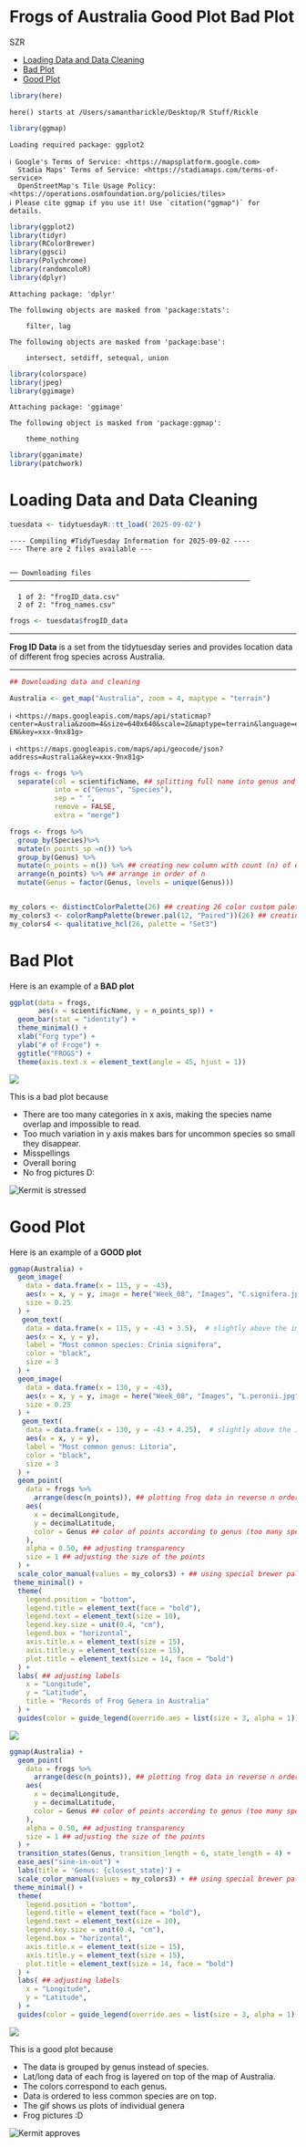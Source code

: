 # Frogs of Australia Good Plot Bad Plot
SZR

- [Loading Data and Data Cleaning](#loading-data-and-data-cleaning)
- [Bad Plot](#bad-plot)
- [Good Plot](#good-plot)

``` r
library(here)
```

    here() starts at /Users/samantharickle/Desktop/R Stuff/Rickle

``` r
library(ggmap)
```

    Loading required package: ggplot2

    ℹ Google's Terms of Service: <https://mapsplatform.google.com>
      Stadia Maps' Terms of Service: <https://stadiamaps.com/terms-of-service>
      OpenStreetMap's Tile Usage Policy: <https://operations.osmfoundation.org/policies/tiles>
    ℹ Please cite ggmap if you use it! Use `citation("ggmap")` for details.

``` r
library(ggplot2)
library(tidyr)
library(RColorBrewer)
library(ggsci)
library(Polychrome)
library(randomcoloR)
library(dplyr)
```


    Attaching package: 'dplyr'

    The following objects are masked from 'package:stats':

        filter, lag

    The following objects are masked from 'package:base':

        intersect, setdiff, setequal, union

``` r
library(colorspace)
library(jpeg)
library(ggimage)
```


    Attaching package: 'ggimage'

    The following object is masked from 'package:ggmap':

        theme_nothing

``` r
library(gganimate)
library(patchwork)
```

# Loading Data and Data Cleaning

``` r
tuesdata <- tidytuesdayR::tt_load('2025-09-02')
```

    ---- Compiling #TidyTuesday Information for 2025-09-02 ----
    --- There are 2 files available ---


    ── Downloading files ───────────────────────────────────────────────────────────

      1 of 2: "frogID_data.csv"
      2 of 2: "frog_names.csv"

``` r
frogs <- tuesdata$frogID_data
```

------------------------------------------------------------------------

**Frog ID Data** is a set from the tidytuesday series and provides
location data of different frog species across Australia.

------------------------------------------------------------------------

``` r
## Downloading data and cleaning

Australia <- get_map("Australia", zoom = 4, maptype = "terrain")
```

    ℹ <https://maps.googleapis.com/maps/api/staticmap?center=Australia&zoom=4&size=640x640&scale=2&maptype=terrain&language=en-EN&key=xxx-9nx81g>

    ℹ <https://maps.googleapis.com/maps/api/geocode/json?address=Australia&key=xxx-9nx81g>

``` r
frogs <- frogs %>%
  separate(col = scientificName, ## splitting full name into genus and species
           into = c("Genus", "Species"),
           sep = " ",
           remove = FALSE,
           extra = "merge")

frogs <- frogs %>%
  group_by(Species)%>%
  mutate(n_points_sp =n()) %>%
  group_by(Genus) %>%
  mutate(n_points = n()) %>% ## creating new column with count (n) of each genus
  arrange(n_points) %>% ## arrange in order of n
  mutate(Genus = factor(Genus, levels = unique(Genus)))


my_colors <- distinctColorPalette(26) ## creating 26 color custom palette
my_colors3 <- colorRampPalette(brewer.pal(12, "Paired"))(26) ## creating 26 color custom palette
my_colors4 <- qualitative_hcl(26, palette = "Set3")
```

# Bad Plot

Here is an example of a **BAD plot**

``` r
ggplot(data = frogs,
       aes(x = scientificName, y = n_points_sp)) +
  geom_bar(stat = "identity") +
  theme_minimal() +
  xlab("Forg type") +
  ylab("# of Froge") +
  ggtitle("FROGS") +
  theme(axis.text.x = element_text(angle = 45, hjust = 1))
```

![](Good_Plot_Bad_Plot_files/figure-commonmark/unnamed-chunk-4-1.png)

This is a bad plot because

- There are too many categories in x axis, making the species name
  overlap and impossible to read.  
- Too much variation in y axis makes bars for uncommon species so small
  they disappear.  
- Misspellings  
- Overall boring  
- No frog pictures D:

![Kermit is stressed](https://pbs.twimg.com/media/By5GJbxCUAEO7xl.jpg)

# Good Plot

Here is an example of a **GOOD plot**

``` r
ggmap(Australia) +
  geom_image(
    data = data.frame(x = 115, y = -43),
    aes(x = x, y = y, image = here("Week_08", "Images", "C.signifera.jpeg")),
    size = 0.25
  ) +
   geom_text(
    data = data.frame(x = 115, y = -43 + 3.5),  # slightly above the image
    aes(x = x, y = y),
    label = "Most common species: Crinia signifera",
    color = "black",
    size = 3
  ) +
  geom_image(
    data = data.frame(x = 130, y = -43),
    aes(x = x, y = y, image = here("Week_08", "Images", "L.peronii.jpg")),
    size = 0.25
  ) +
   geom_text(
    data = data.frame(x = 130, y = -43 + 4.25),  # slightly above the image
    aes(x = x, y = y),
    label = "Most common genus: Litoria",
    color = "black",
    size = 3
  ) +
  geom_point(
    data = frogs %>%
      arrange(desc(n_points)), ## plotting frog data in reverse n order (less frequent on top)
    aes(
      x = decimalLongitude,
      y = decimalLatitude,
      color = Genus ## color of points according to genus (too many species)
    ),
    alpha = 0.50, ## adjusting transparency
    size = 1 ## adjusting the size of the points
  ) +
  scale_color_manual(values = my_colors3) + ## using special brewer palette
 theme_minimal() +
  theme(
    legend.position = "bottom",
    legend.title = element_text(face = "bold"),
    legend.text = element_text(size = 10),
    legend.key.size = unit(0.4, "cm"),
    legend.box = "horizontal",
    axis.title.x = element_text(size = 15),
    axis.title.y = element_text(size = 15),
    plot.title = element_text(size = 14, face = "bold")
  ) +
  labs( ## adjusting labels
    x = "Longitude",
    y = "Latitude",
    title = "Records of Frog Genera in Australia"
  ) +
  guides(color = guide_legend(override.aes = list(size = 3, alpha = 1)))
```

![](Good_Plot_Bad_Plot_files/figure-commonmark/unnamed-chunk-5-1.png)

``` r
ggmap(Australia) +
  geom_point(
    data = frogs %>%
      arrange(desc(n_points)), ## plotting frog data in reverse n order (less frequent on top)
    aes(
      x = decimalLongitude,
      y = decimalLatitude,
      color = Genus ## color of points according to genus (too many species)
    ),
    alpha = 0.50, ## adjusting transparency
    size = 1 ## adjusting the size of the points
  ) +
  transition_states(Genus, transition_length = 6, state_length = 4) +
  ease_aes("sine-in-out") +
  labs(title = 'Genus: {closest_state}') +
  scale_color_manual(values = my_colors3) + ## using special brewer palette
 theme_minimal() +
  theme(
    legend.position = "bottom",
    legend.title = element_text(face = "bold"),
    legend.text = element_text(size = 10),
    legend.key.size = unit(0.4, "cm"),
    legend.box = "horizontal",
    axis.title.x = element_text(size = 15),
    axis.title.y = element_text(size = 15),
    plot.title = element_text(size = 14, face = "bold")
  ) +
  labs( ## adjusting labels
    x = "Longitude",
    y = "Latitude",
  ) +
  guides(color = guide_legend(override.aes = list(size = 3, alpha = 1)))
```

![](Good_Plot_Bad_Plot_files/figure-commonmark/unnamed-chunk-6-1.gif)

This is a good plot because

- The data is grouped by genus instead of species.  
- Lat/long data of each frog is layered on top of the map of Australia.
- The colors correspond to each genus.  
- Data is ordered to less common species are on top.  
- The gif shows us plots of individual genera  
- Frog pictures :D

![Kermit
approves](https://media.tenor.com/M670xvRNko0AAAAM/kermit-cheering.gif)

